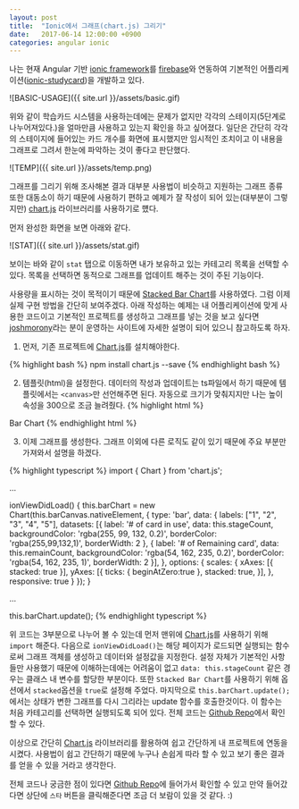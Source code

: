 ```yaml
---
layout: post
title:  "Ionic에서 그래프(chart.js) 그리기"
date:   2017-06-14 12:00:00 +0900
categories: angular ionic
---
```


나는 현재 Angular 기반 [ionic framework][3]를 [firebase][4]와 연동하여 기본적인 어플리케이션([ionic-studycard][1])을 개발하고 있다.

![BASIC-USAGE]({{ site.url }}/assets/basic.gif)

위와 같이 학습카드 시스템을 사용하는데에는 문제가 없지만 각각의 스테이지(5단계로 나누어져있다.)을 얼마만큼 사용하고 있는지 확인을 하고 싶어졌다. 일단은 간단히 각각의 스테이지에 들어있는 카드 개수를 화면에 표시했지만 임시적인 조치이고 이 내용을 그래프로 그려서 한눈에 파악하는 것이 좋다고 판단했다.

![TEMP]({{ site.url }}/assets/temp.png)

그래프를 그리기 위해 조사해본 결과 대부분 사용법이 비슷하고 지원하는 그래프 종류 또한 대동소이 하기 때문에 사용하기 편하고 예제가 잘 작성이 되어 있는(대부분이 그렇지만) [chart.js][2] 라이브러리를 사용하기로 헀다.

먼저 완성한 화면을 보면 아래와 같다.

![STAT]({{ site.url }}/assets/stat.gif)

보이는 바와 같이 `stat` 탭으로 이동하면 내가 보유하고 있는 카테고리 목록을 선택할 수 있다. 목록을 선택하면 동적으로 그래프를 업데이트 해주는 것이 주된 기능이다.

사용량을 표시하는 것이 목적이기 때문에 [Stacked Bar Chart][5]를 사용하였다.
그럼 이제 실제 구현 방법을 간단히 보여주겠다. 아래 작성하는 예제는 내 어플리케이션에 맞게 사용한 코드이고 기본적인 프로젝트를 생성하고 그래프를 넣는 것을 보고 싶다면 [joshmorony][6]라는 분이 운영하는 사이트에 자세한 설명이 되어 있으니 참고하도록 하자.

1. 먼저, 기존 프로젝트에 [Chart.js][2]를 설치해야한다. 

{% highlight bash %}
npm install chart.js --save
{% endhighlight bash %}

2. 템플릿(html)을 설정한다.
데이터의 작성과 업데이트는 ts파일에서 하기 때문에 템플릿에서는 `<canvas>`만 선언해주면 된다.
자동으로 크기가 맞춰지지만 나는 높이 속성을 300으로 조금 늘려줬다.
{% highlight html %}
<ion-card>
  <ion-card-header>
    Bar Chart
  </ion-card-header>
  <ion-card-content>
    <canvas #barCanvas height="300"></canvas>
  </ion-card-content>
</ion-card>
{% endhighlight html %}

3. 이제 그래프를 생성한다.
그래프 이외에 다른 로직도 같이 있기 때문에 주요 부분만 가져와서 설명을 하겠다.

{% highlight typescript %}
import { Chart } from 'chart.js';

... 

ionViewDidLoad() {
  this.barChart = new Chart(this.barCanvas.nativeElement, {
    type: 'bar',
    data: {
      labels: ["1", "2", "3", "4", "5"],
      datasets: [{
        label: '# of card in use',
        data: this.stageCount,
        backgroundColor: 'rgba(255, 99, 132, 0.2)',
        borderColor: 'rgba(255,99,132,1)',
        borderWidth: 2
      },
      {
        label: '# of Remaining card',
        data: this.remainCount,
        backgroundColor: 'rgba(54, 162, 235, 0.2)',
        borderColor: 'rgba(54, 162, 235, 1)',
        borderWidth: 2
      }],
    },
    options: {
      scales: {
        xAxes: [{
            stacked: true
        }],
        yAxes: [{
          ticks: {
            beginAtZero:true
          },
          stacked: true,
        }],
      },
      responsive: true
    }
  });
}

...

this.barChart.update();
{% endhighlight typescript %}

위 코드는 3부분으로 나누어 볼 수 있는데 먼저 맨위에 [Chart.js][2]를 사용하기 위해 `import` 해준다.
다음으로 `ionViewDidLoad()`는 해당 페이지가 로드되면 실행되는 함수로써 그래프 객체를 생성하고 데이터와 설정값을 지정한다.
설정 자체가 기본적인 사항들만 사용했기 때문에 이해하는데에는 어려움이 없고 `data: this.stageCount` 같은 경우는 클래스 내 변수를 할당한 부분이다. 또한 `Stacked Bar Chart`를 사용하기 위해 옵션에서 `stacked`옵션을 `true`로 설정해 주었다.
마지막으로 `this.barChart.update();`에서는 상태가 변한 그래프를 다시 그리라는 update 함수를 호출한것이다. 이 함수는 처음 카테고리를 선택하면 실행되도록 되어 있다. 전체 코드는 [Github Repo][1]에서 확인할 수 있다.

이상으로 간단히 [Chart.js][2] 라이브러리를 활용하여 쉽고 간단하게 내 프로젝트에 연동을 시켰다. 사용법이 쉽고 간단하기 때문에 누구나 손쉽게 따라 할 수 있고 보기 좋은 결과를 얻을 수 있을 거라고 생각한다.

전체 코드나 궁금한 점이 있다면 [Github Repo][1]에 들어가서 확인할 수 있고 만약 들어갔다면 상단에 `스타` 버튼을 클릭해준다면 조금 더 보람이 있을 것 같다. :)

[1]: https://github.com/llighter/ionic-studycard
[2]: http://www.chartjs.org/
[3]: http://ionicframework.com/
[4]: https://firebase.google.com/
[5]: http://www.chartjs.org/docs/latest/charts/bar.html#stacked-bar-chart
[6]: https://www.joshmorony.com/adding-responsive-charts-graphs-to-ionic-2-applications/




